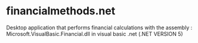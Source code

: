 # financialmethods.net
Desktop application that performs financial calculations with the assembly : Microsoft.VisualBasic.Financial.dll
in visual basic .net  (.NET VERSION 5) 
